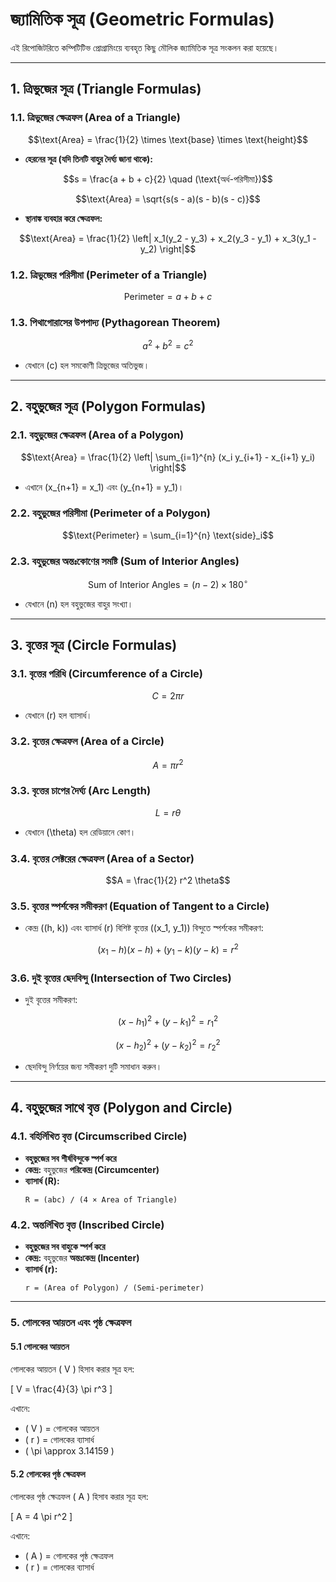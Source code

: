 # **জ্যামিতিক সূত্র (Geometric Formulas)**

এই রিপোজিটরিতে কম্পিটিটিভ প্রোগ্রামিংয়ে ব্যবহৃত কিছু মৌলিক জ্যামিতিক সূত্র সংকলন করা হয়েছে।

---

## **1. ত্রিভুজের সূত্র (Triangle Formulas)**

### **1.1. ত্রিভুজের ক্ষেত্রফল (Area of a Triangle)**
```math
\text{Area} = \frac{1}{2} \times \text{base} \times \text{height}
```
- **হেরনের সূত্র (যদি তিনটি বাহুর দৈর্ঘ্য জানা থাকে):**
```math
s = \frac{a + b + c}{2}  \quad (\text{অর্ধ-পরিসীমা})
```
```math
\text{Area} = \sqrt{s(s - a)(s - b)(s - c)}
```
- **স্থানাঙ্ক ব্যবহার করে ক্ষেত্রফল:**
```math
\text{Area} = \frac{1}{2} \left| x_1(y_2 - y_3) + x_2(y_3 - y_1) + x_3(y_1 - y_2) \right|
```

### **1.2. ত্রিভুজের পরিসীমা (Perimeter of a Triangle)**
```math
\text{Perimeter} = a + b + c
```

### **1.3. পিথাগোরাসের উপপাদ্য (Pythagorean Theorem)**
```math
a^2 + b^2 = c^2
```
- যেখানে \(c\) হল সমকোণী ত্রিভুজের অতিভুজ।

---

## **2. বহুভুজের সূত্র (Polygon Formulas)**

### **2.1. বহুভুজের ক্ষেত্রফল (Area of a Polygon)**
```math
\text{Area} = \frac{1}{2} \left| \sum_{i=1}^{n} (x_i y_{i+1} - x_{i+1} y_i) \right|
```
- এখানে \(x_{n+1} = x_1\) এবং \(y_{n+1} = y_1\)।

### **2.2. বহুভুজের পরিসীমা (Perimeter of a Polygon)**
```math
\text{Perimeter} = \sum_{i=1}^{n} \text{side}_i
```

### **2.3. বহুভুজের অন্তঃকোণের সমষ্টি (Sum of Interior Angles)**
```math
\text{Sum of Interior Angles} = (n - 2) \times 180^\circ
```
- যেখানে \(n\) হল বহুভুজের বাহুর সংখ্যা।

---

## **3. বৃত্তের সূত্র (Circle Formulas)**

### **3.1. বৃত্তের পরিধি (Circumference of a Circle)**
```math
C = 2\pi r
```
- যেখানে \(r\) হল ব্যাসার্ধ।

### **3.2. বৃত্তের ক্ষেত্রফল (Area of a Circle)**
```math
A = \pi r^2
```

### **3.3. বৃত্তের চাপের দৈর্ঘ্য (Arc Length)**
```math
L = r \theta
```
- যেখানে \(\theta\) হল রেডিয়ানে কোণ।

### **3.4. বৃত্তের সেক্টরের ক্ষেত্রফল (Area of a Sector)**
```math
A = \frac{1}{2} r^2 \theta
```

### **3.5. বৃত্তের স্পর্শকের সমীকরণ (Equation of Tangent to a Circle)**
- কেন্দ্র \((h, k)\) এবং ব্যাসার্ধ \(r\) বিশিষ্ট বৃত্তের \((x_1, y_1)\) বিন্দুতে স্পর্শকের সমীকরণ:
```math
(x_1 - h)(x - h) + (y_1 - k)(y - k) = r^2
```

### **3.6. দুই বৃত্তের ছেদবিন্দু (Intersection of Two Circles)**
- দুই বৃত্তের সমীকরণ:
```math
(x - h_1)^2 + (y - k_1)^2 = r_1^2
```
```math
(x - h_2)^2 + (y - k_2)^2 = r_2^2
```
- ছেদবিন্দু নির্ণয়ের জন্য সমীকরণ দুটি সমাধান করুন।

---

## **4. বহুভুজের সাথে বৃত্ত (Polygon and Circle)**

### **4.1. বহির্লিখিত বৃত্ত (Circumscribed Circle)**
- **বহুভুজের সব শীর্ষবিন্দুকে স্পর্শ করে**
- **কেন্দ্র:** বহুভুজের **পরিকেন্দ্র (Circumcenter)**
- **ব্যাসার্ধ (R):**
  ```
  R = (abc) / (4 × Area of Triangle)
  ```

### **4.2. অন্তর্লিখিত বৃত্ত (Inscribed Circle)**
- **বহুভুজের সব বাহুকে স্পর্শ করে**
- **কেন্দ্র:** বহুভুজের **অন্তঃকেন্দ্র (Incenter)**
- **ব্যাসার্ধ (r):**
  ```
  r = (Area of Polygon) / (Semi-perimeter)
  ```

---
### 5. গোলকের আয়তন এবং পৃষ্ঠ ক্ষেত্রফল

#### 5.1 গোলকের আয়তন
গোলকের আয়তন \( V \) হিসাব করার সূত্র হল:

\[
V = \frac{4}{3} \pi r^3
\]

এখানে:
- \( V \) = গোলকের আয়তন
- \( r \) = গোলকের ব্যাসার্ধ
- \( \pi \approx 3.14159 \)

#### 5.2 গোলকের পৃষ্ঠ ক্ষেত্রফল
গোলকের পৃষ্ঠ ক্ষেত্রফল \( A \) হিসাব করার সূত্র হল:

\[
A = 4 \pi r^2
\]

এখানে:
- \( A \) = গোলকের পৃষ্ঠ ক্ষেত্রফল
- \( r \) = গোলকের ব্যাসার্ধ

